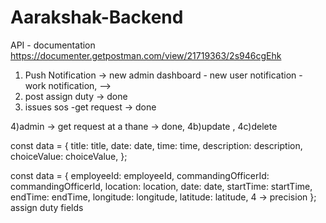 # Aarakshak-Backend
API - documentation
https://documenter.getpostman.com/view/21719363/2s946cgEhk

1) Push Notification -> new admin
dashboard - new user notification - work notification, --> 
2) post assign duty   -> done
3) issues sos -get request      -> done

4)admin ->  get request at a thane -> done, 4b)update , 4c)delete

const data = {
      title: title,
      date: date,
      time: time,
      description: description,
      choiceValue: choiceValue,
};

const data = {
      employeeId: employeeId,
      commandingOfficerId: commandingOfficerId,
      location: location,
      date: date,
      startTime: startTime,
      endTime: endTime,
      longitude: longitude,
      latitude: latitude,  4 -> precision
};
assign duty fields